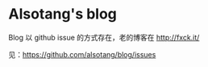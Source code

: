 Alsotang's blog
====

Blog 以 github issue 的方式存在，老的博客在 http://fxck.it/

见：https://github.com/alsotang/blog/issues
